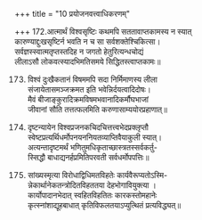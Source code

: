 +++
title = "10 प्रयोजनवत्त्वाधिकरणम्"

+++
172.आत्मार्थं विश्वसृष्टिः कथमपि सततावाप्तकामस्य न स्यात्  
कारुण्याद्दुःखसृष्टिर्न भवति न च सा सर्वशक्तेश्चिकित्सा।  
सर्वज्ञस्स्वात्मतृप्तस्तदिह न जगतो हेतुरित्यन्धचोद्यं  
लीलाऽसौ लोकवत्स्यादभिमतिसमये सिद्धितस्त्वाप्तकामः॥

173. विश्वं दुःखैकतानं विषममपि सदा निर्मिमाणस्य लीला  
संजायेतासमञ्जक्रमत इति भवेन्निर्दयत्वादिदोषः।  
मैवं बीजाङ्कुरादिक्रमविषमभवानादिकर्मौघभाजां  
जीवानां सौति तत्तत्फलमिति करुणासाम्ययोरप्रहाणात्॥

174. दृष्टन्यायेन विश्वप्रजनकचिदचित्तत्त्वभेदप्रक्लृप्तौ  
स्वेष्टप्रत्यर्थिधर्मोपनयननियतव्याप्तिवैयाकुली स्यात्।  
अत्यन्तादृष्टमर्थं भणितुमधिकृताच्छास्त्रतस्सर्वकर्तु-  
स्सिद्धौ बाधाद्यनर्हप्रमितिपरवती सर्वधर्मोपपत्तिः॥

175. सांख्यस्मृत्या विरोधाद्विधिमतविहतेः कार्यवैरूप्यतोऽस्मि-  
न्नेकार्थानेकतन्त्रोदितविहततया देहभोगावियुक्त्या ।  
कार्योपादानभेदात् स्वहितविहतितः कारकस्तोमहानेः  
कृत्स्नांशाद्यूहबाधात् कृतिविफलतयाऽप्युत्थितं प्रत्यविद्ध्यत्॥